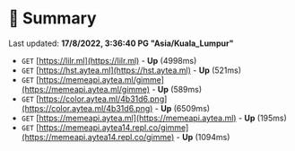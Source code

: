 # 📖 Summary
Last updated: **17/8/2022, 3:36:40 PG "Asia/Kuala_Lumpur"**

- `GET` [https://lilr.ml](https://lilr.ml) - **Up** (4998ms)
- `GET` [https://hst.aytea.ml](https://hst.aytea.ml) - **Up** (521ms)
- `GET` [https://memeapi.aytea.ml/gimme](https://memeapi.aytea.ml/gimme) - **Up** (589ms)
- `GET` [https://color.aytea.ml/4b31d6.png](https://color.aytea.ml/4b31d6.png) - **Up** (6509ms)
- `GET` [https://memeapi.aytea.ml](https://memeapi.aytea.ml) - **Up** (195ms)
- `GET` [https://memeapi.aytea14.repl.co/gimme](https://memeapi.aytea14.repl.co/gimme) - **Up** (1094ms)
